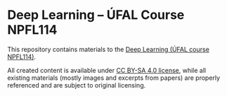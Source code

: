 # Deep Learning – ÚFAL Course NPFL114

This repository contains materials to the
[Deep Learning (ÚFAL course NPFL114)](http://ufal.mff.cuni.cz/courses/npfl114).

All created content is available under
[CC BY-SA 4.0 license](https://creativecommons.org/licenses/by-sa/4.0/),
while all existing materials (mostly images and excerpts from papers) are
properly referenced and are subject to original licensing.
